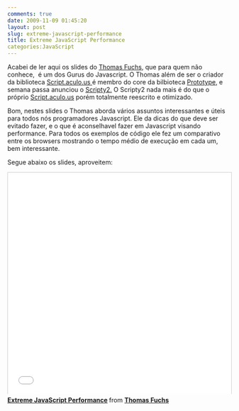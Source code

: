```yaml
---
comments: true
date: 2009-11-09 01:45:20
layout: post
slug: extreme-javascript-performance
title: Extreme JavaScript Performance
categories:JavaScript
---
```


Acabei de ler aqui os slides do [Thomas Fuchs](http://mir.aculo.us/), que para quem não conhece,  é um dos Gurus do Javascript.
O Thomas além de ser o criador da biblioteca [Script.aculo.us ](http://script.aculo.us/)é membro do core da bilbioteca [Prototype](http://www.prototypejs.org/), e semana passa anunciou o [Scripty2.](http://scripty2.com/)
O Scripty2 nada mais é do que o próprio [Script.aculo.us](http://script.aculo.us/) porém totalmente reescrito e otimizado.

Bom, nestes slides o Thomas aborda vários assuntos interessantes e úteis para todos nós programadores Javascript.
Ele da dicas do que deve ser evitado fazer, e o que é aconselhavel fazer em Javascript visando performance.
Para todos os exemplos de código ele fez um comparativo entre os browsers mostrando o tempo médio de execução em cada um, bem interessante.

Segue abaixo os slides, aproveitem:
<iframe src="//www.slideshare.net/slideshow/embed_code/2449719" width="100%" height="500" frameborder="0" marginwidth="0" marginheight="0" scrolling="no" style="border:1px solid #CCC; border-width:1px 1px 0; margin-bottom:5px; max-width: 100%;" allowfullscreen> </iframe> <div style="margin-bottom:5px"> <strong> <a href="https://www.slideshare.net/madrobby/extreme-javascript-performance" title="Extreme JavaScript Performance" target="_blank">Extreme JavaScript Performance</a> </strong> from <strong><a href="http://www.slideshare.net/madrobby" target="_blank">Thomas Fuchs</a></strong> </div>


